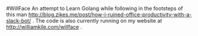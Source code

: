 #WillFace
An attempt to Learn Golang while following in the footsteps of this man
http://blog.zikes.me/post/how-i-ruined-office-productivity-with-a-slack-bot/ .
The code is also currently running on my website at http://williamkile.com/willface .
